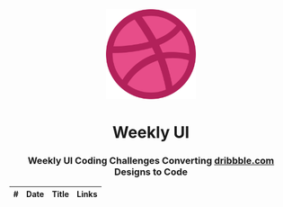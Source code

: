<div align="center">
    <img src="https://raw.githubusercontent.com/bobthered/weekly-ui/main/images/dribbble-icon-1-logo-png-transparent.png" style="width:10rem" />
    <h1>Weekly UI</h1>
    <h3>Weekly UI Coding Challenges Converting <a href="http://www.dribbble.com">dribbble.com</a> Designs to Code</h3>
</div>

| #   | Date | Title | Links |
| --- | ---- | ----- | ----- |
